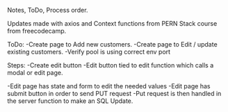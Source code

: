 Notes, ToDo, Process order.

Updates made with axios and Context functions from PERN Stack course from freecodecamp.

ToDo:
-Create page to Add new customers.
-Create page to Edit / update existing customers.
-Verify pool is using correct env port

Steps:
-Create edit button
-Edit button tied to edit function which calls a modal
or edit page.

-Edit page has state and form to edit the needed values
-Edit page has submit button in order to send PUT request
-Put request is then handled in the server function to make
an SQL Update.
